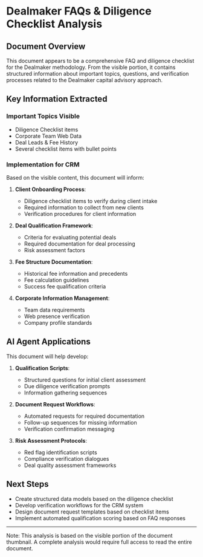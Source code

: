 # Dealmaker FAQs & Diligence Checklist Analysis

## Document Overview
This document appears to be a comprehensive FAQ and diligence checklist for the Dealmaker methodology. From the visible portion, it contains structured information about important topics, questions, and verification processes related to the Dealmaker capital advisory approach.

## Key Information Extracted

### Important Topics Visible
- Diligence Checklist items
- Corporate Team Web Data
- Deal Leads & Fee History
- Several checklist items with bullet points

### Implementation for CRM
Based on the visible content, this document will inform:

1. **Client Onboarding Process**: 
   - Diligence checklist items to verify during client intake
   - Required information to collect from new clients
   - Verification procedures for client information

2. **Deal Qualification Framework**:
   - Criteria for evaluating potential deals
   - Required documentation for deal processing
   - Risk assessment factors

3. **Fee Structure Documentation**:
   - Historical fee information and precedents
   - Fee calculation guidelines
   - Success fee qualification criteria

4. **Corporate Information Management**:
   - Team data requirements
   - Web presence verification
   - Company profile standards

## AI Agent Applications
This document will help develop:

1. **Qualification Scripts**:
   - Structured questions for initial client assessment
   - Due diligence verification prompts
   - Information gathering sequences

2. **Document Request Workflows**:
   - Automated requests for required documentation
   - Follow-up sequences for missing information
   - Verification confirmation messaging

3. **Risk Assessment Protocols**:
   - Red flag identification scripts
   - Compliance verification dialogues
   - Deal quality assessment frameworks

## Next Steps
- Create structured data models based on the diligence checklist
- Develop verification workflows for the CRM system
- Design document request templates based on checklist items
- Implement automated qualification scoring based on FAQ responses

---

Note: This analysis is based on the visible portion of the document thumbnail. A complete analysis would require full access to read the entire document.
